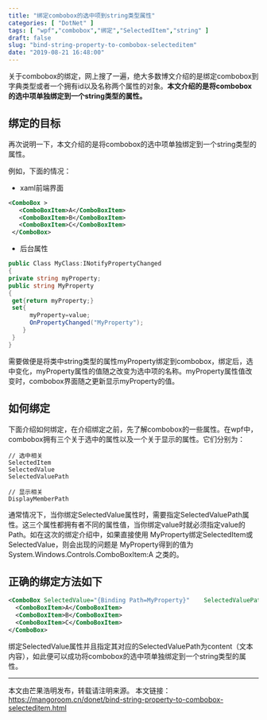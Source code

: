 ```yaml
---
title: "绑定combobox的选中项到string类型属性"
categories: [ "DotNet" ]
tags: [ "wpf","combobox","绑定","SelectedItem","string" ]
draft: false
slug: "bind-string-property-to-combobox-selecteditem"
date: "2019-08-21 16:48:00"
---
```


关于combobox的绑定，网上搜了一遍，绝大多数博文介绍的是绑定combobox到字典类型或者一个拥有id以及名称两个属性的对象。**本文介绍的是将combobox的选中项单独绑定到一个string类型的属性。**

## 绑定的目标

再次说明一下，本文介绍的是将combobox的选中项单独绑定到一个string类型的属性。

例如，下面的情况：

- xaml前端界面

```xml
<ComboBox > 
   <ComboBoxItem>A</ComboBoxItem>
   <ComboBoxItem>B</ComboBoxItem>
   <ComboBoxItem>C</ComboBoxItem>
 </ComboBox>
```
- 后台属性

```c#
public Class MyClass:INotifyPropertyChanged
{
private string myProperty;
public string MyProperty
{
 get{return myProperty;}
 set{
      myProperty=value;
      OnPropertyChanged("MyProperty");
    }
 }
}
```
需要做便是将类中string类型的属性myProperty绑定到combobox，绑定后，选中变化，myProperty属性的值随之改变为选中项的名称。myProperty属性值改变时，combobox界面随之更新显示myProperty的值。

## 如何绑定

下面介绍如何绑定，在介绍绑定之前，先了解combobox的一些属性。在wpf中，combobox拥有三个关于选中的属性以及一个关于显示的属性。它们分别为：

```
// 选中相关
SelectedItem
SelectedValue
SelectedValuePath

// 显示相关
DisplayMemberPath
```
通常情况下，当你绑定SelectedValue属性时，需要指定SelectedValuePath属性。这三个属性都拥有者不同的属性值，当你绑定value时就必须指定value的Path。如在这次的绑定介绍中，如果直接使用
MyProperty绑定SelectedItem或SelectedValue，则会出现的问题是 MyProperty得到的值为System.Windows.Controls.ComboBoxItem:A
之类的。

## 正确的绑定方法如下

```xml
<ComboBox SelectedValue="{Binding Path=MyProperty}"    SelectedValuePath="Content">
  <ComboBoxItem>A</ComboBoxItem>
  <ComboBoxItem>B</ComboBoxItem>
  <ComboBoxItem>C</ComboBoxItem>
</ComboBox>
```
绑定SelectedValue属性并且指定其对应的SelectedValuePath为content（文本内容），如此便可以成功将combobox的选中项单独绑定到一个string类型的属性。

---

本文由芒果浩明发布，转载请注明来源。
本文链接：https://mangoroom.cn/donet/bind-string-property-to-combobox-selecteditem.html